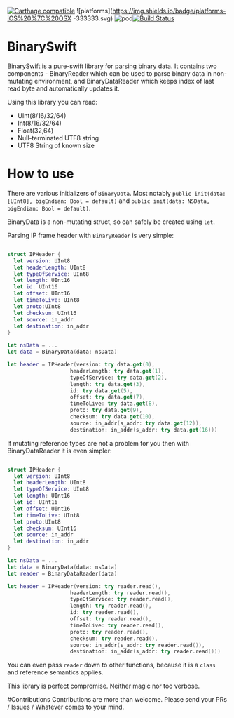 [![Carthage compatible](https://img.shields.io/badge/Carthage-compatible-4BC51D.svg?style=flat)](https://github.com/Carthage/Carthage) ![platforms](https://img.shields.io/badge/platforms-iOS%20%7C%20OSX
-333333.svg) ![pod](https://img.shields.io/cocoapods/v/BinarySwift.svg)[![Build Status](https://travis-ci.org/Szaq/BinarySwift.svg?branch=master)](https://travis-ci.org/Szaq/BinarySwift)
# BinarySwift

BinarySwift is a pure-swift library for parsing binary data. It contains two components - BinaryReader which can be used to parse
                   binary data in non-mutating environment,
                   and BinaryDataReader which keeps index of last read byte and
                   automatically updates it.

Using this library you can read:
- UInt(8/16/32/64)
- Int(8/16/32/64)
- Float(32,64)
- Null-terminated UTF8 string
- UTF8 String of known size
                    
# How to use

There are various initializers of `BinaryData`. Most notably `public init(data: [UInt8], bigEndian: Bool = default)` and `public init(data: NSData, bigEndian: Bool = default)`.

BinaryData is a non-mutating struct, so can safely be created using `let`.

Parsing IP frame header with `BinaryReader` is very simple:

```swift

struct IPHeader {
  let version: UInt8
  let headerLength: UInt8
  let typeOfService: UInt8
  let length: UInt16
  let id: UInt16
  let offset: UInt16
  let timeToLive: UInt8
  let proto:UInt8
  let checksum: UInt16
  let source: in_addr
  let destination: in_addr
}

let nsData = ...
let data = BinaryData(data: nsData)

let header = IPHeader(version: try data.get(0),
                    headerLength: try data.get(1),
                    typeOfService: try data.get(2),
                    length: try data.get(3),
                    id: try data.get(5),
                    offset: try data.get(7),
                    timeToLive: try data.get(8),
                    proto: try data.get(9),
                    checksum: try data.get(10),
                    source: in_addr(s_addr: try data.get(12)),
                    destination: in_addr(s_addr: try data.get(16)))

```

If mutating reference types are not a problem for you then with BinaryDataReader it is even simpler:
```swift

struct IPHeader {
  let version: UInt8
  let headerLength: UInt8
  let typeOfService: UInt8
  let length: UInt16
  let id: UInt16
  let offset: UInt16
  let timeToLive: UInt8
  let proto:UInt8
  let checksum: UInt16
  let source: in_addr
  let destination: in_addr
}

let nsData = ...
let data = BinaryData(data: nsData)
let reader = BinaryDataReader(data)

let header = IPHeader(version: try reader.read(),
                    headerLength: try reader.read(),
                    typeOfService: try reader.read(),
                    length: try reader.read(),
                    id: try reader.read(),
                    offset: try reader.read(),
                    timeToLive: try reader.read(),
                    proto: try reader.read(),
                    checksum: try reader.read(),
                    source: in_addr(s_addr: try reader.read()),
                    destination: in_addr(s_addr: try reader.read()))

```
You can even pass `reader` down to other functions, because it is a `class` and reference semantics applies.

This library is perfect compromise. Neither magic nor too verbose.

#Contributions
Contributions are more than welcome. Please send your PRs / Issues / Whatever comes to your mind.
